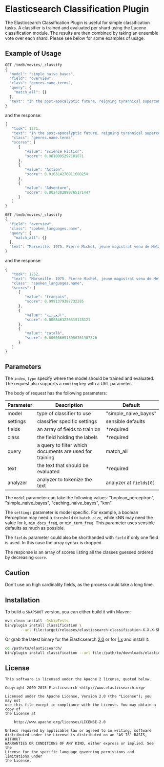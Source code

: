 Elasticsearch Classification Plugin
===================================

The Elasticsearch Classification Plugin is useful for simple classification
tasks. A classifier is trained and evaluated per shard using the Lucene
classification module. The results are then combined by taking an ensemble
vote over each shard. Please see below for some examples of usage.

Example of Usage
----------------

```js
GET /tmdb/movies/_classify
{
  "model": "simple_naive_bayes",
  "field": "overview",
  "class": "genres.name.terms",
  "query": {
    "match_all": {}
  },
  "text": "In the post-apocalyptic future, reigning tyrannical supercomputers teleport a cyborg assassin known as the \"Terminator\" back to 1984 to snuff Sarah Connor, whose unborn son is destined to lead insurgents against 21st century mechanical hegemony. Meanwhile, the human-resistance movement dispatches a lone warrior to safeguard Sarah. Can he stop the virtually indestructible killing machine?"
}
```

and the response:

```js
{
   "took": 1271,
   "text": "In the post-apocalyptic future, reigning tyrannical supercomputers teleport a cyborg assassin known as the \"Terminator\" back to 1984 to snuff Sarah Connor, whose unborn son is destined to lead insurgents against 21st century mechanical hegemony. Meanwhile, the human-resistance movement dispatches a lone warrior to safeguard Sarah. Can he stop the virtually indestructible killing machine?",
   "class": "genres.name.terms",
   "scores": [
      {
         "value": "Science Fiction",
         "score": 0.9810895297181871
      },
      {
         "value": "Action",
         "score": 0.016314276011600258
      },
      {
         "value": "Adventure",
         "score": 0.0024382899765171447
      }
   ]
}
```

```js
GET /tmdb/movies/_classify
{
  "field": "overview",
  "class": "spoken_languages.name",
  "query": {
    "match_all": {}
  },
  "text": "Marseille. 1975. Pierre Michel, jeune magistrat venu de Metz avec femme et enfants, est nommé juge du grand banditisme. Il décide de s’attaquer à la French Connection, organisation mafieuse qui exporte l’héroïne dans le monde entier."
}
```

and the response:

```js
{
   "took": 1252,
   "text": "Marseille. 1975. Pierre Michel, jeune magistrat venu de Metz avec femme et enfants, est nommé juge du grand banditisme. Il décide de s’attaquer à la French Connection, organisation mafieuse qui exporte l’héroïne dans le monde entier.",
   "class": "spoken_languages.name",
   "scores": [
      {
         "value": "français",
         "score": 0.9991379387732285
      },
      {
         "value": "العربية",
         "score": 0.0008463226315128121
      },
      {
         "value": "català",
         "score": 0.0000066513950761907526
      }
   ]
}
```

Parameters
----------

The `index`, `type` specify where the model should be trained and evaluated.
The request also supports a `routing` key with a URL parameter.

The body of request has the following parameters:

Parameter | Description | Default
----------| ------------| -------
model | type of classifier to use | "simple_naive_bayes"
settings | classifier specific settings | sensible defaults
fields | an array of fields to train on | *required
class | the field holding the labels | *required
query | a query to filter which documents are used for training | match_all
text | the text that should be evaluated | *required
analyzer | analyzer to tokenize the text | analyzer at `fields[0]`

The `model` parameter can take the following values: "boolean_perceptron",
"simple_naive_bayes", "caching_naive_bayes", "knn".

The `settings` parameter is model specific. For example, a boolean Perceptron
may need a `threshold` or `batch_size`, while kNN may need the value for `k`,
`min_docs_freq`, or `min_term_freq`. This parameter uses sensible defaults as
much as possible.

The `fields` parameter could also be shorthanded with `field` if only one
field is used. In this case the array syntax is dropped.

The response is an array of scores listing all the classes guessed ordered by
decreasing `score`.

Caution
-------

Don't use on high cardinality fields, as the process could take a long time.

Installation
------------

To build a `SNAPSHOT` version, you can either build it with Maven:

```bash
mvn clean install -DskipTests
bin/plugin install classification \
       --url file:target/releases/elasticsearch-classification-X.X.X-SNAPSHOT.zip
```

Or grab the latest binary for the Elasticsearch [2.0](https://github.com/elastic/elasticsearch-classification/releases/download/v2.0.0-beta1/elasticsearch-classification-2.0.0-beta1-SNAPSHOT.zip) or for 
[1.x](https://github.com/elastic/elasticsearch-classification/releases/download/v1.0.1/elasticsearch-classification-1.0.1-SNAPSHOT.zip) and install it:

```bash
cd /path/to/elasticsearch/
bin/plugin install classification --url file:/path/to/downloads/elasticsearch-classification-X.X.X-SNAPSHOT.zip
```

License
-------

    This software is licensed under the Apache 2 license, quoted below.

    Copyright 2009-2015 Elasticsearch <http://www.elasticsearch.org>

    Licensed under the Apache License, Version 2.0 (the "License"); you may not
    use this file except in compliance with the License. You may obtain a copy of
    the License at

        http://www.apache.org/licenses/LICENSE-2.0

    Unless required by applicable law or agreed to in writing, software
    distributed under the License is distributed on an "AS IS" BASIS, WITHOUT
    WARRANTIES OR CONDITIONS OF ANY KIND, either express or implied. See the
    License for the specific language governing permissions and limitations under
    the License.
